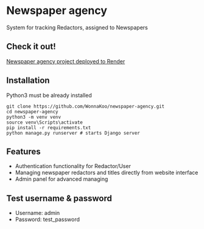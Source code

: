 ﻿# Newspaper agency

System for tracking Redactors, assigned to Newspapers

## Check it out!
[Newspaper agency project deployed to Render](https://newspaper-project.onrender.com/)

## Installation

Python3 must be already installed

```shell
git clone https://github.com/WonnaKoo/newspaper-agency.git
cd newspaper-agency
python3 -m venv venv
source venv\Scripts\activate
pip install -r requirements.txt
python manage.py runserver # starts Django server
```

## Features

* Authentication functionality for Redactor/User
* Managing newspaper redactors and titles directly from website interface
* Admin panel for advanced managing


## Test username & password

* Username: admin
* Password: test_password
